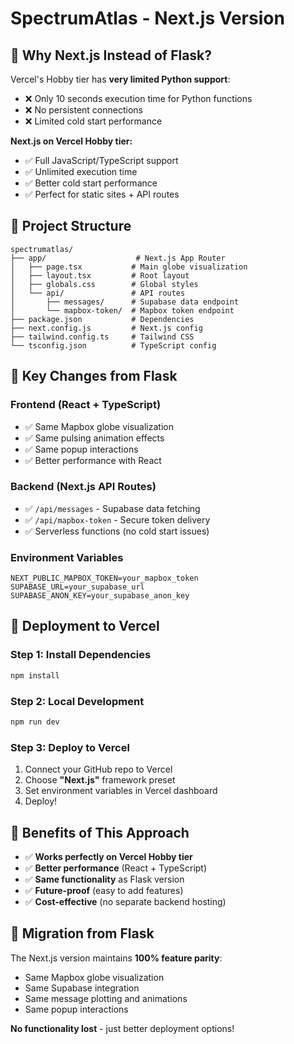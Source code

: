 # SpectrumAtlas - Next.js Version

## 🚀 **Why Next.js Instead of Flask?**

Vercel's Hobby tier has **very limited Python support**:
- ❌ Only 10 seconds execution time for Python functions
- ❌ No persistent connections
- ❌ Limited cold start performance

**Next.js on Vercel Hobby tier:**
- ✅ Full JavaScript/TypeScript support
- ✅ Unlimited execution time
- ✅ Better cold start performance
- ✅ Perfect for static sites + API routes

## 📁 **Project Structure**

```
spectrumatlas/
├── app/                    # Next.js App Router
│   ├── page.tsx           # Main globe visualization
│   ├── layout.tsx         # Root layout
│   ├── globals.css        # Global styles
│   └── api/               # API routes
│       ├── messages/      # Supabase data endpoint
│       └── mapbox-token/  # Mapbox token endpoint
├── package.json           # Dependencies
├── next.config.js         # Next.js config
├── tailwind.config.ts     # Tailwind CSS
└── tsconfig.json          # TypeScript config
```

## 🔧 **Key Changes from Flask**

### **Frontend (React + TypeScript)**
- ✅ Same Mapbox globe visualization
- ✅ Same pulsing animation effects
- ✅ Same popup interactions
- ✅ Better performance with React

### **Backend (Next.js API Routes)**
- ✅ `/api/messages` - Supabase data fetching
- ✅ `/api/mapbox-token` - Secure token delivery
- ✅ Serverless functions (no cold start issues)

### **Environment Variables**
```env
NEXT_PUBLIC_MAPBOX_TOKEN=your_mapbox_token
SUPABASE_URL=your_supabase_url
SUPABASE_ANON_KEY=your_supabase_anon_key
```

## 🚀 **Deployment to Vercel**

### **Step 1: Install Dependencies**
```bash
npm install
```

### **Step 2: Local Development**
```bash
npm run dev
```

### **Step 3: Deploy to Vercel**
1. Connect your GitHub repo to Vercel
2. Choose **"Next.js"** framework preset
3. Set environment variables in Vercel dashboard
4. Deploy!

## 🎯 **Benefits of This Approach**

- ✅ **Works perfectly on Vercel Hobby tier**
- ✅ **Better performance** (React + TypeScript)
- ✅ **Same functionality** as Flask version
- ✅ **Future-proof** (easy to add features)
- ✅ **Cost-effective** (no separate backend hosting)

## 🔄 **Migration from Flask**

The Next.js version maintains **100% feature parity**:
- Same Mapbox globe visualization
- Same Supabase integration
- Same message plotting and animations
- Same popup interactions

**No functionality lost** - just better deployment options! 